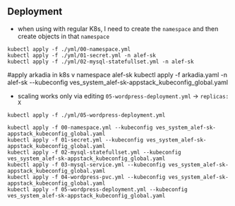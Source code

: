 ## Deployment

- when using with regular K8s, I need to create the `namespace` and then create objects in that `namespace`
```shell
kubectl apply -f ./yml/00-namespace.yml
kubectl apply -f ./yml/01-secret.yml -n alef-sk
kubectl apply -f ./yml/02-mysql-statefullset.yml -n alef-sk
```
#apply arkadia in k8s v namespace alef-sk
kubectl apply -f arkadia.yaml -n alef-sk --kubeconfig ves_system_alef-sk-appstack_kubeconfig_global.yaml


- scaling works only via editing `05-wordpress-deployment.yml` -> `replicas: X`

```shell
kubectl apply -f ./yml/05-wordpress-deployment.yml
```

```marek shell notes
kubectl apply -f 00-namespace.yml --kubeconfig ves_system_alef-sk-appstack_kubeconfig_global.yaml
kubectl apply -f 01-secret.yml --kubeconfig ves_system_alef-sk-appstack_kubeconfig_global.yaml
kubectl apply -f 02-mysql-statefullset.yml --kubeconfig ves_system_alef-sk-appstack_kubeconfig_global.yaml
kubectl apply -f 03-mysql-service.yml --kubeconfig ves_system_alef-sk-appstack_kubeconfig_global.yaml
kubectl apply -f 04-wordpress-pvc.yml --kubeconfig ves_system_alef-sk-appstack_kubeconfig_global.yaml
kubectl apply -f 05-wordpress-deployment.yml --kubeconfig ves_system_alef-sk-appstack_kubeconfig_global.yaml